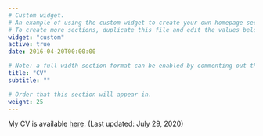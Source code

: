 ```yaml
---
# Custom widget.
# An example of using the custom widget to create your own homepage section.
# To create more sections, duplicate this file and edit the values below as desired.
widget: "custom"
active: true
date: 2016-04-20T00:00:00

# Note: a full width section format can be enabled by commenting out the `title` and `subtitle` with a `#`.
title: "CV"
subtitle: ""

# Order that this section will appear in.
weight: 25
---
```


My CV is available [here](cv/cv.pdf). (Last updated: July 29, 2020)
